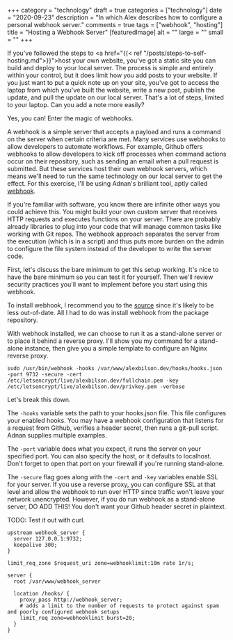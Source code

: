 +++
category = "technology"
draft = true
categories = ["technology"]
date = "2020-09-23"
description = "In which Alex describes how to configure a personal webhook server."
comments = true
tags = ["webhook", "hosting"]
title = "Hosting a Webhook Server"
[featuredImage]
  alt = ""
  large = ""
  small = ""
+++

If you've followed the steps to <a href="{{< ref "/posts/steps-to-self-hosting.md">}}">host your own website</a>, you've got a static site you can build and deploy to your local server. The process is simple and entirely within your control, but it does limit how you add posts to your website. If you just want to put a quick note up on your site, you've got to access the laptop from which you've built the website, write a new post, publish the update, and pull the update on our local server. That's a lot of steps, limited to your laptop. Can you add a note more easily?

Yes, you can! Enter the magic of webhooks.

A webhook is a simple server that accepts a payload and runs a command on the server when certain criteria are met. Many services use webhooks to allow developers to automate workflows. For example, Github offers webhooks to allow developers to kick off processes when command actions occur on their repository, such as sending an email when a pull request is submitted. But these services host their own webhook servers, which means we'll need to run the same technology on our local server to get the effect. For this exercise, I'll be using Adnan's brilliant tool, aptly called [webhook](https://github.com/adnanh/webhook).

If you're familiar with software, you know there are infinite other ways you could achieve this. You might build your own custom server that receives HTTP requests and executes functions on your server. There are probably already libraries to plug into your code that will manage common tasks like working with Git repos. The webhook approach separates the server from the execution (which is in a script) and thus puts more burden on the admin to configure the file system instead of the developer to write the server code.

First, let's discuss the bare minimum to get this setup working. It's nice to have the bare minimum so you can test it for yourself. Then we'll review security practices you'll want to implement before you start using this webhook.

To install webhook, I recommend you to the [source](https://github.com/adnanh/webhook/blob/master/README.md) since it's likely to be less out-of-date. All I had to do was install webhook from the package repository.

With webhook installed, we can choose to run it as a stand-alone server or to place it behind a reverse proxy. I'll show you my command for a stand-alone instance, then give you a simple template to configure an Nginx reverse proxy.

```
sudo /usr/bin/webhook -hooks /var/www/alexbilson.dev/hooks/hooks.json -port 9732 -secure -cert /etc/letsencrypt/live/alexbilson.dev/fullchain.pem -key /etc/letsencrypt/live/alexbilson.dev/privkey.pem -verbose
```

Let's break this down.

The `-hooks` variable sets the path to your hooks.json file. This file configures your enabled hooks. You may have a webhook configuration that listens for a request from Github, verifies a header secret, then runs a git-pull script. Adnan supplies multiple examples.

The `-port` variable does what you expect, it runs the server on your specified port. You can also specify the host, or it defaults to localhost. Don't forget to open that port on your firewall if you're running stand-alone.

The `-secure` flag goes along with the `-cert` and `-key` variables enable SSL for your server. If you use a reverse proxy, you can configure SSL at that level and allow the webhook to run over HTTP since traffic won't leave your network unencrypted. However, if you do run webhook as a stand-alone server, DO ADD THIS! You don't want your Github header secret in plaintext.

TODO: Test it out with curl.

```
upstream webhook_server {
  server 127.0.0.1:9732;
  keepalive 300;
}

limit_req_zone $request_uri zone=webhooklimit:10m rate 1r/s;

server {
  root /var/www/webhook_server

  location /hooks/ {
    proxy_pass http://webhook_server;
    # adds a limit to the number of requests to protect against spam and poorly configured webhook setups
    limit_req zone=webhooklimit burst=20;
  }
}
```
